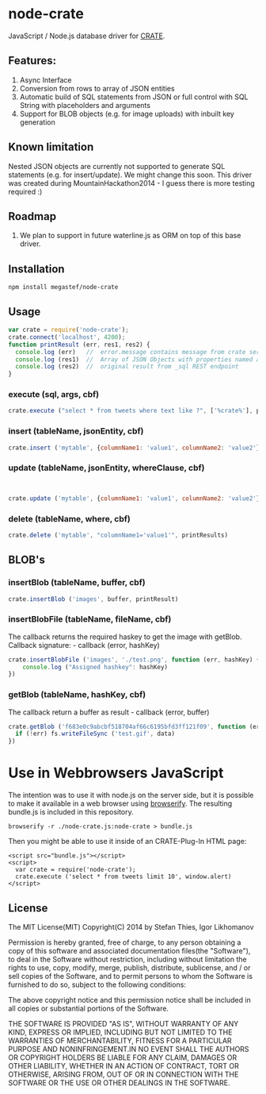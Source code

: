 node-crate
==========

JavaScript / Node.js database driver for [CRATE](http://www.crate.io). 

## Features: 
1. Async Interface
2. Conversion from rows to array of JSON entities
3. Automatic build of SQL statements from JSON or full control with SQL String with placeholders and arguments 
4. Support for BLOB objects (e.g. for image uploads) with inbuilt key generation

## Known limitation
Nested JSON objects are currently not supported to generate SQL statements (e.g. for insert/update).
We might change this soon. 
This driver was created during MountainHackathon2014 - I guess there is more testing required :) 

## Roadmap
1. We plan to support in future waterline.js as ORM on top of this base driver. 

## Installation
```
npm install megastef/node-crate
```

## Usage

```js
var crate = require('node-crate');
crate.connect('localhost', 4200);
function printResult (err, res1, res2) { 
  console.log (err)   //  error.message contains message from crate server
  console.log (res1)  //  Array of JSON Objects with properties named as table column [{col1: 'val1',col2: 'val2'},...] 
  console.log (res2)  //  original result from _sql REST endpoint 
}
```
### execute (sql, args, cbf)
```js
crate.execute ("select * from tweets where text like ?", ['%crate%'], printResult) 
```
### insert (tableName, jsonEntity,  cbf)

```js
crate.insert ('mytable', {columnName1: 'value1', columnName2: 'value2'}, printResult)
```
### update (tableName, jsonEntity, whereClause, cbf)
```js


crate.update ('mytable', {columnName1: 'value1', columnName2: 'value2'}, 'columnName3=5', printResult)
```
### delete (tableName, where, cbf)
```js
crate.delete ('mytable', "columnName1='value1'", printResults)
```

## BLOB's
### insertBlob (tableName, buffer, cbf)
```js
crate.insertBlob ('images', buffer, printResult)
```
### insertBlobFile (tableName, fileName, cbf)
The callback returns the required haskey to get the image with getBlob.
Callback signature: - callback (error, hashKey)

```js
crate.insertBlobFile ('images', './test.png', function (err, hashKey) {
    console.log ("Assigned hashkey": hashKey)
})
```
### getBlob (tableName, hashKey, cbf)
The callback return a buffer as result - callback (error, buffer)
```js
crate.getBlob ('f683e0c9abcbf518704af66c6195bfd3ff121f09', function (err, data) {
  if (!err) fs.writeFileSync ('test.gif', data)
})
```

# Use in Webbrowsers JavaScript

The intention was to use it with node.js on the server side, but it is possible to make it available in a web browser using [browserify](https://github.com/substack/node-browserify). 
The resulting bundle.js is included in this repository.

```
browserify -r ./node-crate.js:node-crate > bundle.js
```
Then you might be able to use it inside of an CRATE-Plug-In HTML page: 

```
<script src="bundle.js"></script>
<script>
  var crate = require('node-crate');
  crate.execute ('select * from tweets limit 10', window.alert)
</script>
```

## License

The MIT License(MIT)
Copyright(C) 2014 by Stefan Thies, Igor Likhomanov

Permission is hereby granted, free of charge, to any person obtaining a copy
of this software and associated documentation files(the "Software"), to deal
in the Software without restriction, including without limitation the rights
to use, copy, modify, merge, publish, distribute, sublicense, and / or sell
copies of the Software, and to permit persons to whom the Software is
furnished to do so, subject to the following conditions:

The above copyright notice and this permission notice shall be included in
all copies or substantial portions of the Software.

THE SOFTWARE IS PROVIDED "AS IS", WITHOUT WARRANTY OF ANY KIND, EXPRESS OR
IMPLIED, INCLUDING BUT NOT LIMITED TO THE WARRANTIES OF MERCHANTABILITY,
FITNESS FOR A PARTICULAR PURPOSE AND NONINFRINGEMENT.IN NO EVENT SHALL THE
AUTHORS OR COPYRIGHT HOLDERS BE LIABLE FOR ANY CLAIM, DAMAGES OR OTHER
LIABILITY, WHETHER IN AN ACTION OF CONTRACT, TORT OR OTHERWISE, ARISING FROM,
OUT OF OR IN CONNECTION WITH THE SOFTWARE OR THE USE OR OTHER DEALINGS IN
THE SOFTWARE.
